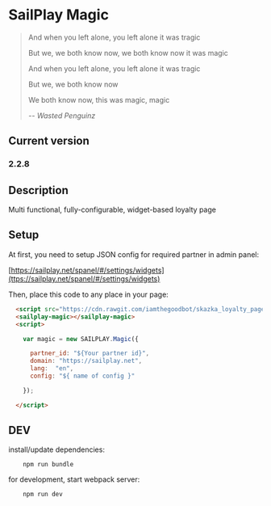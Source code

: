 # SailPlay Magic

> And when you left alone, you left alone it was tragic
>
> But we, we both know now, we both know now it was magic
>
> And when you left alone, you left alone it was tragic
>
> But we, we both know now
>
> We both know now, this was magic, magic
>
> -- <cite>Wasted Penguinz</cite>

## Current version

### 2.2.8

## Description

Multi functional, fully-configurable, widget-based loyalty page

## Setup

At first, you need to setup JSON config for required partner in admin panel:

[https://sailplay.net/spanel/#/settings/widgets](ttps://sailplay.net/spanel/#/settings/widgets)

Then, place this code to any place in your page:

```html
  <script src="https://cdn.rawgit.com/iamthegoodbot/skazka_loyalty_page/2.2.7/dist/prod/sailplay-magic.js"></script>
  <sailplay-magic></sailplay-magic>
  <script>

    var magic = new SAILPLAY.Magic({

      partner_id: "${Your partner id}",
      domain: "https://sailplay.net",
      lang:  "en",
      config: "${ name of config }"

    });

  </script>
```

## DEV

install/update dependencies:
```shell
    npm run bundle
```

for development, start webpack server:

```shell
    npm run dev    
```

